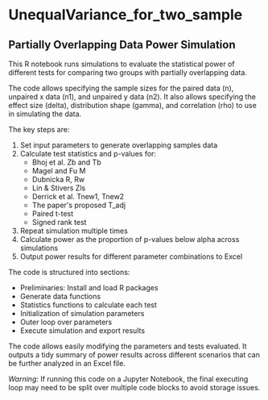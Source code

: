 # UnequalVariance_for_two_sample

## Partially Overlapping Data Power Simulation

This R notebook runs simulations to evaluate the statistical power of different tests for comparing two groups with partially overlapping data. 

The code allows specifying the sample sizes for the paired data (n), unpaired x data (n1), and unpaired y data (n2). It also allows specifying the effect size (delta), distribution shape (gamma), and correlation (rho) to use in simulating the data.

The key steps are:

1. Set input parameters to generate overlapping samples data 
2. Calculate test statistics and p-values for:
   - Bhoj et al. Zb and Tb
   - Magel and Fu M
   - Dubnicka R, Rw
   - Lin & Stivers Zls
   - Derrick et al. Tnew1, Tnew2
   - The paper's proposed T_adj  
   - Paired t-test
   - Signed rank test
3. Repeat simulation multiple times
4. Calculate power as the proportion of p-values below alpha across simulations
5. Output power results for different parameter combinations to Excel

The code is structured into sections:

- Preliminaries: Install and load R packages
- Generate data functions 
- Statistics functions to calculate each test
- Initialization of simulation parameters
- Outer loop over parameters
- Execute simulation and export results

The code allows easily modifying the parameters and tests evaluated. It outputs a tidy summary of power results across different scenarios that can be further analyzed in an Excel file. 

*Warning*: If running this code on a Jupyter Notebook, the final executing loop may need to be split over multiple code blocks to avoid storage issues. 
